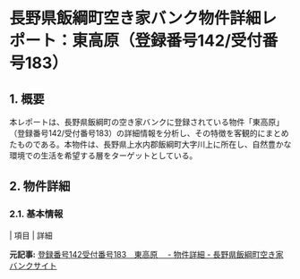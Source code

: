 # 長野県飯綱町空き家バンク物件詳細レポート：東高原（登録番号142/受付番号183）

## 1. 概要

本レポートは、長野県飯綱町の空き家バンクに登録されている物件「東高原」（登録番号142/受付番号183）の詳細情報を分析し、その特徴を客観的にまとめたものである。本物件は、長野県上水内郡飯綱町大字川上に所在し、自然豊かな環境での生活を希望する層をターゲットとしている。

## 2. 物件詳細

### 2.1. 基本情報

| 項目 | 詳細 

**元記事:** [登録番号142受付番号183　東高原　 - 物件詳細 - 長野県飯綱町空き家バンクサイト](https://iizuna-t20590.akiya-athome.jp/bukken/detail/buy/39007)